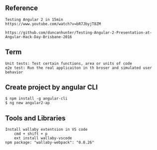## Reference
    Testing Angular 2 in 15min
    https://www.youtube.com/watch?v=bR7JbyjT8ZM

    https://github.com/duncanhunter/Testing-Angular-2-Presentation-at-Angular-Hack-Day-Brisbane-2016

## Term
    Unit tests: Test certain functions, area or units of code
    e2e test: Run the real applicaiton in th broser and simulated user behavior


## Create project by angular CLI
    $ npm install -g angular-cli
    $ ng new angular2-ap

## Tools and Libraries
    Install wallaby extentsion in VS code
        cmd + shift + p
        ext install wallaby-vscode
    npm package: "wallaby-webpack": "0.0.26"

    

    